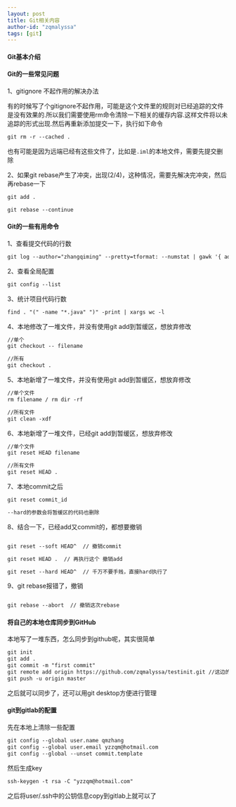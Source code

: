 ```yaml
---
layout: post
title: Git相关内容
author-id: "zqmalyssa"
tags: [git]
---
```


#### Git基本介绍



#### Git的一些常见问题

1、gitignore 不起作用的解决办法

有的时候写了个gitignore不起作用，可能是这个文件里的规则对已经追踪的文件是没有效果的.所以我们需要使用rm命令清除一下相关的缓存内容.这样文件将以未追踪的形式出现.然后再重新添加提交一下，执行如下命令

```html
git rm -r --cached .
```

也有可能是因为远端已经有这些文件了，比如是`.iml`的本地文件，需要先提交删除

2、如果git rebase产生了冲突，出现(2/4)，这种情况，需要先解决完冲突，然后再rebase一下

```html
git add .

git rebase --continue
```

#### Git的一些有用命令

1、查看提交代码的行数

```html
git log --author="zhangqiming" --pretty=tformat: --numstat | gawk '{ add += $1} END {print "行数:%s\n",add}'
```

2、查看全局配置

```html
git config --list
```

3、统计项目代码行数

```html
find . "(" -name "*.java" ")" -print | xargs wc -l
```

4、本地修改了一堆文件，并没有使用git add到暂缓区，想放弃修改

```html
//单个
git checkout -- filename

//所有
git checkout .
```

5、本地新增了一堆文件，并没有使用git add到暂缓区，想放弃修改

```html
//单个文件
rm filename / rm dir -rf

//所有文件
git clean -xdf

```

6、本地新增了一堆文件，已经git add到暂缓区，想放弃修改

```html
//单个文件
git reset HEAD filename

//所有文件
git reset HEAD .

```

7、本地commit之后

```html
git reset commit_id

--hard的参数会将暂缓区的代码也删除
```

8、结合一下，已经add又commit的，都想要撤销

```html

git reset --soft HEAD^  // 撤销commit

git reset HEAD .  // 再执行这个 撤销add

git reset --hard HEAD^  // 千万不要手贱，直接hard执行了


```

9、git rebase报错了，撤销

```html

git rebase --abort  // 撤销这次rebase

```


#### 将自己的本地仓库同步到GitHub

本地写了一堆东西，怎么同步到github呢，其实很简单

```html
git init
git add .
git commit -m "first commit"
git remote add origin https://github.com/zqmalyssa/testinit.git //这边的地址是可以再远端github上建了仓库得到
git push -u origin master
```
之后就可以同步了，还可以用git desktop方便进行管理

#### git到gitlab的配置

先在本地上清除一些配置

```html
git config --global user.name qmzhang
git config --global user.email yzzqm@hotmail.com
git config --global --unset commit.template
```

然后生成key

```html
ssh-keygen -t rsa -C "yzzqm@hotmail.com"
```
之后将user/.ssh中的公钥信息copy到gitlab上就可以了
